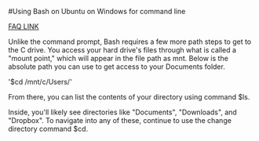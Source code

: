 #Using Bash on Ubuntu on Windows for command line

[FAQ LINK](https://msdn.microsoft.com/en-us/commandline/wsl/faq)

Unlike the command prompt, Bash requires a few more path steps to get to the C drive.  You access your hard drive's files through what is called a "mount point," which will appear in the file path as mnt.  Below is the absolute path you can use to get access to your Documents folder.  

'$cd /mnt/c/Users/<your username here>'

From there, you can list the contents of your directory using command $ls.

Inside, you'll likely see directories like "Documents", "Downloads", and "Dropbox".  To navigate into any of these, continue to use the change directory command $cd.
